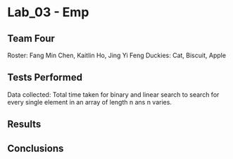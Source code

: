 # Lab_03 - Emp

## Team Four 
Roster: Fang Min Chen, Kaitlin Ho, Jing Yi Feng
Duckies: Cat, Biscuit, Apple
		
## Tests Performed
Data collected: Total time taken for binary and linear search to search for every single element in an array of length n ans n varies.


## Results


## Conclusions

